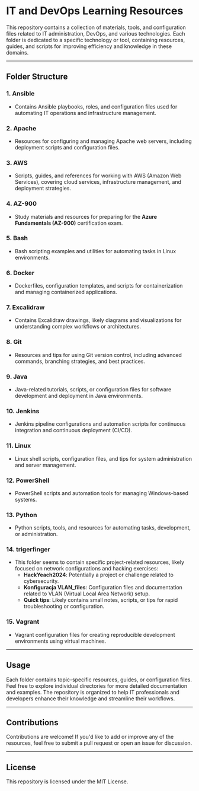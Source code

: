 # IT and DevOps Learning Resources

This repository contains a collection of materials, tools, and configuration files related to IT administration, DevOps, and various technologies. Each folder is dedicated to a specific technology or tool, containing resources, guides, and scripts for improving efficiency and knowledge in these domains.

---

## Folder Structure

### 1. **Ansible**

- Contains Ansible playbooks, roles, and configuration files used for automating IT operations and infrastructure management.

### 2. **Apache**

- Resources for configuring and managing Apache web servers, including deployment scripts and configuration files.

### 3. **AWS**

- Scripts, guides, and references for working with AWS (Amazon Web Services), covering cloud services, infrastructure management, and deployment strategies.

### 4. **AZ-900**

- Study materials and resources for preparing for the **Azure Fundamentals (AZ-900)** certification exam.

### 5. **Bash**

- Bash scripting examples and utilities for automating tasks in Linux environments.

### 6. **Docker**

- Dockerfiles, configuration templates, and scripts for containerization and managing containerized applications.

### 7. **Excalidraw**

- Contains Excalidraw drawings, likely diagrams and visualizations for understanding complex workflows or architectures.

### 8. **Git**

- Resources and tips for using Git version control, including advanced commands, branching strategies, and best practices.

### 9. **Java**

- Java-related tutorials, scripts, or configuration files for software development and deployment in Java environments.

### 10. **Jenkins**

- Jenkins pipeline configurations and automation scripts for continuous integration and continuous deployment (CI/CD).

### 11. **Linux**

- Linux shell scripts, configuration files, and tips for system administration and server management.

### 12. **PowerShell**

- PowerShell scripts and automation tools for managing Windows-based systems.

### 13. **Python**

- Python scripts, tools, and resources for automating tasks, development, or administration.

### 14. **trigerfinger**

- This folder seems to contain specific project-related resources, likely focused on network configurations and hacking exercises:
    - **HackYeach2024**: Potentially a project or challenge related to cybersecurity.
    - **Konfiguracja VLAN_files**: Configuration files and documentation related to VLAN (Virtual Local Area Network) setup.
    - **Quick tips**: Likely contains small notes, scripts, or tips for rapid troubleshooting or configuration.

### 15. **Vagrant**

- Vagrant configuration files for creating reproducible development environments using virtual machines.

---

## Usage

Each folder contains topic-specific resources, guides, or configuration files. Feel free to explore individual directories for more detailed documentation and examples. The repository is organized to help IT professionals and developers enhance their knowledge and streamline their workflows.

---

## Contributions

Contributions are welcome! If you'd like to add or improve any of the resources, feel free to submit a pull request or open an issue for discussion.

---

## License

This repository is licensed under the MIT License.